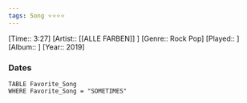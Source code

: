 ```yaml
---
tags: Song ⭐⭐⭐⭐ 
---
```

[Time:: 3:27]
[Artist:: [[ALLE FARBEN]] ]
[Genre:: Rock Pop]
[Played:: ]
[Album:: ]
[Year:: 2019]
### Dates
````dataview
TABLE Favorite_Song
WHERE Favorite_Song = "SOMETIMES"
````